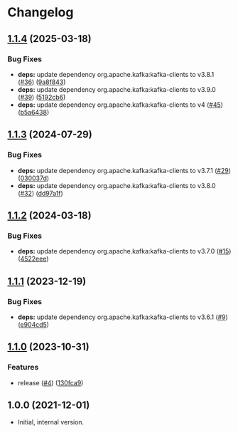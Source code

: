 # Changelog

## [1.1.4](https://github.com/statnett/k3a-prompt-login-module/compare/v1.1.3...v1.1.4) (2025-03-18)


### Bug Fixes

* **deps:** update dependency org.apache.kafka:kafka-clients to v3.8.1 ([#36](https://github.com/statnett/k3a-prompt-login-module/issues/36)) ([9a8f843](https://github.com/statnett/k3a-prompt-login-module/commit/9a8f8431f7583b255574ae310ce023f826be4e95))
* **deps:** update dependency org.apache.kafka:kafka-clients to v3.9.0 ([#39](https://github.com/statnett/k3a-prompt-login-module/issues/39)) ([5192cb6](https://github.com/statnett/k3a-prompt-login-module/commit/5192cb65a073a5d59f2655b8f997ef1a6d748819))
* **deps:** update dependency org.apache.kafka:kafka-clients to v4 ([#45](https://github.com/statnett/k3a-prompt-login-module/issues/45)) ([b5a6438](https://github.com/statnett/k3a-prompt-login-module/commit/b5a6438ee5284f83e025c0aee0b28d37037be813))

## [1.1.3](https://github.com/statnett/k3a-prompt-login-module/compare/v1.1.2...v1.1.3) (2024-07-29)


### Bug Fixes

* **deps:** update dependency org.apache.kafka:kafka-clients to v3.7.1 ([#29](https://github.com/statnett/k3a-prompt-login-module/issues/29)) ([030037d](https://github.com/statnett/k3a-prompt-login-module/commit/030037dd7b4bf40f37b8ff93a4f0e6b0447f7d5d))
* **deps:** update dependency org.apache.kafka:kafka-clients to v3.8.0 ([#32](https://github.com/statnett/k3a-prompt-login-module/issues/32)) ([dd97a1f](https://github.com/statnett/k3a-prompt-login-module/commit/dd97a1fe7bc01f39343a8e44851ee5c53d5f83ca))

## [1.1.2](https://github.com/statnett/k3a-prompt-login-module/compare/v1.1.1...v1.1.2) (2024-03-18)


### Bug Fixes

* **deps:** update dependency org.apache.kafka:kafka-clients to v3.7.0 ([#15](https://github.com/statnett/k3a-prompt-login-module/issues/15)) ([4522eee](https://github.com/statnett/k3a-prompt-login-module/commit/4522eee5af013b84f1d952d9c7f9531f317b4bfc))

## [1.1.1](https://github.com/statnett/k3a-prompt-login-module/compare/v1.1.0...v1.1.1) (2023-12-19)


### Bug Fixes

* **deps:** update dependency org.apache.kafka:kafka-clients to v3.6.1 ([#9](https://github.com/statnett/k3a-prompt-login-module/issues/9)) ([e904cd5](https://github.com/statnett/k3a-prompt-login-module/commit/e904cd5621078b0f1a1f94b62083c87fb7475469))

## [1.1.0](https://github.com/statnett/k3a-prompt-login-module/compare/v1.0.4...v1.1.0) (2023-10-31)


### Features

* release ([#4](https://github.com/statnett/k3a-prompt-login-module/issues/4)) ([130fca9](https://github.com/statnett/k3a-prompt-login-module/commit/130fca9cff1991fa59c1a1232956a51e81465644))

## 1.0.0 (2021-12-01)

* Initial, internal version.
